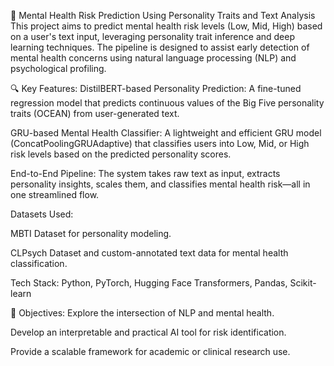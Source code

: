 🧠 Mental Health Risk Prediction Using Personality Traits and Text Analysis
This project aims to predict mental health risk levels (Low, Mid, High) based on a user's text input, leveraging personality trait inference and deep learning techniques. The pipeline is designed to assist early detection of mental health concerns using natural language processing (NLP) and psychological profiling.

🔍 Key Features:
DistilBERT-based Personality Prediction: A fine-tuned regression model that predicts continuous values of the Big Five personality traits (OCEAN) from user-generated text.

GRU-based Mental Health Classifier: A lightweight and efficient GRU model (ConcatPoolingGRUAdaptive) that classifies users into Low, Mid, or High risk levels based on the predicted personality scores.

End-to-End Pipeline: The system takes raw text as input, extracts personality insights, scales them, and classifies mental health risk—all in one streamlined flow.

Datasets Used:

MBTI Dataset for personality modeling.

CLPsych Dataset and custom-annotated text data for mental health classification.

Tech Stack: Python, PyTorch, Hugging Face Transformers, Pandas, Scikit-learn

🎯 Objectives:
Explore the intersection of NLP and mental health.

Develop an interpretable and practical AI tool for risk identification.

Provide a scalable framework for academic or clinical research use.
